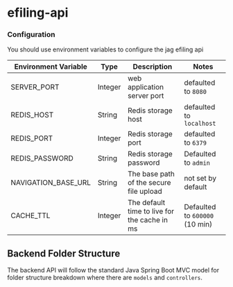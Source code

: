 # efiling-api

### Configuration

You should use environment variables to configure the jag efiling api

| Environment Variable | Type | Description | Notes |
| --- | --- | --- | --- |
| SERVER_PORT | Integer | web application server port | defaulted to `8080` |
| REDIS_HOST | String | Redis storage host | defaulted to `localhost` |
| REDIS_PORT | Integer | Redis storage port | defaulted to `6379` |
| REDIS_PASSWORD | String | Redis storage password | Defaulted to `admin` |
| NAVIGATION_BASE_URL | String | The base path of the secure file upload | not set by default |
| CACHE_TTL | Integer | The default time to live for the cache in ms | Defaulted to `600000` (10 min) |

## Backend Folder Structure

The backend API will follow the standard Java Spring Boot MVC model for folder structure breakdown where there are `models` and `controllers`.
